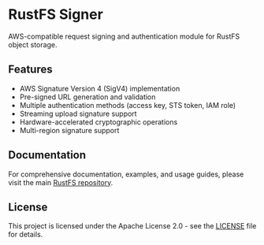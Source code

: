 # RustFS Signer

AWS-compatible request signing and authentication module for RustFS object storage.

## Features

- AWS Signature Version 4 (SigV4) implementation
- Pre-signed URL generation and validation
- Multiple authentication methods (access key, STS token, IAM role)
- Streaming upload signature support
- Hardware-accelerated cryptographic operations
- Multi-region signature support

## Documentation

For comprehensive documentation, examples, and usage guides, please visit the main [RustFS repository](https://github.com/rustfs/rustfs).

## License

This project is licensed under the Apache License 2.0 - see the [LICENSE](../../LICENSE) file for details.
